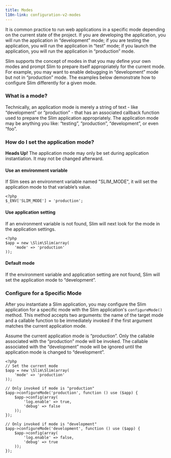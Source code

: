 ```yaml
---
title: Modes
l10n-link: configuration-v2-modes
---
```

It is common practice to run web applications in a specific mode depending on the current state of the project.
If you are developing the application, you will run the application in “development” mode; if you are testing the
application, you will run the application in “test” mode; if you launch the application, you will run the application
in “production” mode.

Slim supports the concept of modes in that you may define your own modes and prompt Slim to prepare itself
appropriately for the current mode. For example, you may want to enable debugging in “development” mode but not
in “production” mode. The examples below demonstrate how to configure Slim differently for a given mode.

### What is a mode?

Technically, an application mode is merely a string of text - like “development” or “production” - that has an
associated callback function used to prepare the Slim application appropriately. The application mode may be
anything you like: “testing”, “production”, “development”, or even “foo”.

### How do I set the application mode?

<div class="alert alert-info">
    <strong>Heads Up!</strong> The application mode may only be set during application instantiation. It may
    not be changed afterward.
</div>

#### Use an environment variable

If Slim sees an environment variable named "SLIM_MODE", it will set the application mode to that variable’s value.

    <?php
    $_ENV['SLIM_MODE'] = 'production';

#### Use application setting

If an environment variable is not found, Slim will next look for the mode in the application settings.

    <?php
    $app = new \Slim\Slim(array(
        'mode' => 'production'
    ));

#### Default mode

If the environment variable and application setting are not found, Slim will set the application mode to “development”.

### Configure for a Specific Mode

After you instantiate a Slim application, you may configure the Slim application for a specific mode
with the Slim application's `configureMode()` method. This method accepts two arguments: the name of the target mode
 and a callable function to be immediately invoked if the first argument matches the current application mode.

Assume the current application mode is “production”. Only the callable associated with the “production” mode will
be invoked. The callable associated with the “development” mode will be ignored until the application mode is
changed to “development”.

    <?php
    // Set the current mode
    $app = new \Slim\Slim(array(
        'mode' => 'production'
    ));

    // Only invoked if mode is "production"
    $app->configureMode('production', function () use ($app) {
        $app->config(array(
            'log.enable' => true,
            'debug' => false
        ));
    });

    // Only invoked if mode is "development"
    $app->configureMode('development', function () use ($app) {
        $app->config(array(
            'log.enable' => false,
            'debug' => true
        ));
    });
